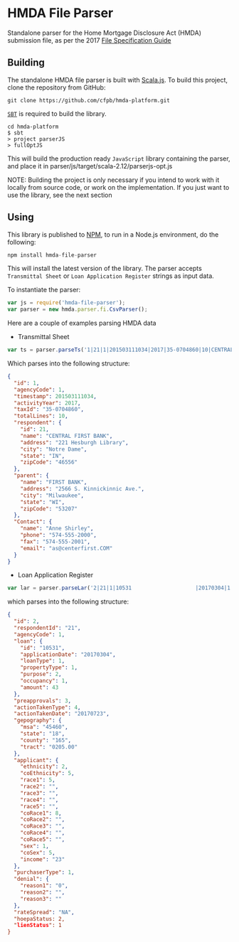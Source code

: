 # HMDA File Parser

Standalone parser for the Home Mortgage Disclosure Act (HMDA) submission file, as per the 2017 [File Specification Guide](http://www.consumerfinance.gov/data-research/hmda/static/for-filers/2017/2017-HMDA-FIG.pdf)

## Building

The standalone HMDA file parser is built with [Scala.js](https://www.scala-js.org/).
To build this project, clone the repository from GitHub:

```shell
git clone https://github.com/cfpb/hmda-platform.git
```

[`SBT`](https://github.com/sbt/sbt) is required to build the library.

```shell
cd hmda-platform
$ sbt
> project parserJS
> fullOptJS
```

This will build the production ready `JavaScript` library containing the parser, and place it in parser/js/target/scala-2.12/parserjs-opt.js

NOTE: Building the project is only necessary if you intend to work with it locally from source code, or work on the implementation.
If you just want to use the library, see the next section

## Using

This library is published to [NPM](https://www.npmjs.com/), to run in a Node.js environment, do the following:

```javascript
npm install hmda-file-parser
```

This will install the latest version of the library. The parser accepts `Transmittal Sheet` or `Loan Application Register` strings as input data. 

To instantiate the parser:

```javascript
var js = require('hmda-file-parser');
var parser = new hmda.parser.fi.CsvParser();
```
Here are a couple of examples parsing HMDA data

* Transmittal Sheet

```javascript
var ts = parser.parseTs('1|21|1|201503111034|2017|35-0704860|10|CENTRAL FIRST BANK|221 Hesburgh Library|Notre Dame|IN|46556|FIRST BANK|2566 S. Kinnickinnic Ave.|Milwaukee|WI|53207|Anne Shirley|574-555-2000|574-555-2001|as@centerfirst.COM');
```

Which parses into the following structure:

```json
{
  "id": 1,
  "agencyCode": 1,
  "timestamp": 201503111034,
  "activityYear": 2017,
  "taxId": "35-0704860",
  "totalLines": 10,
  "respondent": {
    "id": 21,
    "name": "CENTRAL FIRST BANK",
    "address": "221 Hesburgh Library",
    "city": "Notre Dame",
    "state": "IN",
    "zipCode": "46556"
  },
  "parent": {
    "name": "FIRST BANK",
    "address": "2566 S. Kinnickinnic Ave.", 
    "city": "Milwaukee",
    "state": "WI",
    "zipCode": "53207"
  },
  "Contact": {
    "name": "Anne Shirley",
    "phone": "574-555-2000",
    "fax": "574-555-2001",
    "email": "as@centerfirst.COM"
  }
}
```


* Loan Application Register

```javascript
var lar = parser.parseLar('2|21|1|10531                    |20170304|1|1|2|1|43|3|4|20170723|45460|18|165|0205.00|2|5|5| | | | |8| | | | |1|5|23|0| | | |NA   |2|1');
```

which parses into the following structure:

```json
{
  "id": 2,
  "respondentId": "21",
  "agencyCode": 1,
  "loan": {
    "id": "10531",
    "applicationDate": "20170304",
    "loanType": 1,
    "propertyType": 1,
    "purpose": 2,
    "occupancy": 1,
    "amount": 43
  },
  "preapprovals": 3,
  "actionTakenType": 4,
  "actionTakenDate": "20170723",
  "gepography": {
    "msa": "45460",
    "state": "18",
    "county": "165",
    "tract": "0205.00"
  },
  "applicant": {
    "ethnicity": 2,
    "coEthnicity": 5,
    "race1": 5,
    "race2": "",
    "race3": "",
    "race4": "",
    "race5": "",
    "coRace1": 8,
    "coRace2": "",
    "coRace3": "",
    "coRace4": "",
    "coRace5": "",
    "sex": 1,
    "coSex": 5,
    "income": "23"
  },
  "purchaserType": 1,
  "denial": {
    "reason1": "0",
    "reason2": "",
    "reason3": ""
  },
  "rateSpread": "NA",
  "hoepaStatus: 2,
  "lienStatus": 1
}
```
